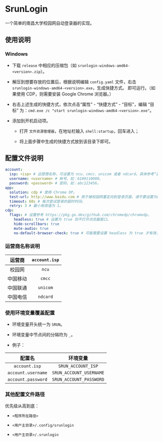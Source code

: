 # SrunLogin

一个简单的南昌大学校园网自动登录器的实现。

## 使用说明

### Windows

- 下载 `release` 中相应的压缩包（如 `srunlogin-windows-amd64-<version>.zip`）。

- 解压到想要存放的位置后，根据说明编辑 `config.yaml` 文件，右击 `srunlogin-windows-amd64-<version>.exe`，生成快捷方式。
  即可运行。（如果使用 CDP，则需要安装 Google Chrome 浏览器。）

- 右击上述生成的快捷方式，依次点击“属性” - “快捷方式” - “目标”，编辑 “目标” 为：`cmd.exe /c "start srunlogin-windows-amd64-<version>.exe"`。

- 添加到开机启动项。

    - 打开 `文件资源管理器`，在地址栏输入 `shell:startup`，回车进入；

    - 将上面步骤中生成的快捷方式放到该目录下即可。

## 配置文件说明

```yaml
account:
  isp: <isp> # 运营商名称，可设置为 ncu、cmcc、unicom 或者 ndcard。具体参考“运营商名称说明”。
  username: <username> # 帐号，如：6109110000。
  password: <password> # 密码，如：abc123456。
app:
  solution: cdp # 使用 Chrome DP。
  test-url: http://www.baidu.com # 用于被校园网重定向到登录页面，请不要设置为能够在不登录的情况下还能解析的域名。
  timeout: 60s # 每次尝试登录的超时时间。
  retry: 3 # 最小有效值为 1。
cdp:
  flags: # 设置参考 https://pkg.go.dev/github.com/chromedp/chromedp。
    headless: true # 设置为 true 则不打开浏览器窗口。
    hide-scrollbars: true
    mute-audio: true
    no-default-browser-check: true # 可能需要设置 headless 为 true 才有效，如果打开窗口运行，可能会在桌面添加图标。
```

### 运营商名称说明

| 运营商  | `account.isp` |
|:----:|:-------------:|
| 校园网  |     `ncu`     |
| 中国移动 |    `cmcc`     |
| 中国联通 |   `unicom`    |
| 中国电信 |   `ndcard`    |

### 使用环境变量覆盖配置

- 环境变量开头统一为 `SRUN`。

- 环境变量中节点间的分隔符为 `_`。

- 例子：

|        配置名         |          环境变量           |
|:------------------:|:-----------------------:|
|   `account.isp`    |   `SRUN_ACCOUNT_ISP`    |
| `account.username` | `SRUN_ACCOUNT_USERNAME` |
| `account.password` | `SRUN_ACCOUNT_PASSWORD` |

### 其他配置文件路径

优先级从高到底：

- `<程序所在路径>`

- `<用户主目录>/.config/srunlogin`

- `<用户主目录>/.srunlogin`
